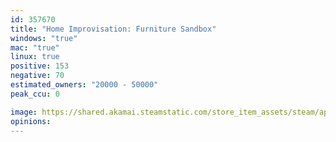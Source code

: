 ```yaml
---
id: 357670
title: "Home Improvisation: Furniture Sandbox"
windows: "true"
mac: "true"
linux: true
positive: 153
negative: 70
estimated_owners: "20000 - 50000"
peak_ccu: 0

image: https://shared.akamai.steamstatic.com/store_item_assets/steam/apps/357670/header.jpg?t=1469725368
opinions:
---
```

